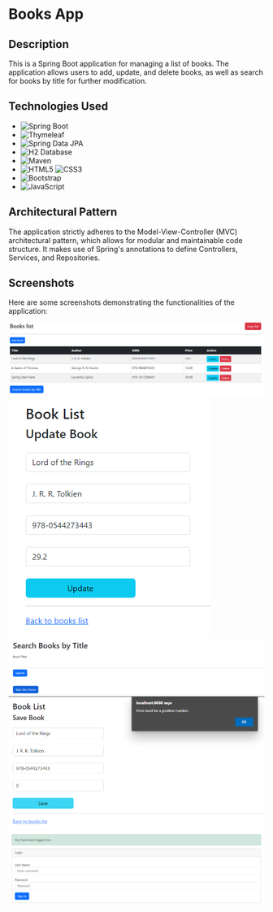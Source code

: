 # Books App

## Description

This is a Spring Boot application for managing a list of books. The application allows users to add, update, and delete books, as well as search for books by title for further modification.

## Technologies Used

- ![Spring Boot](https://img.shields.io/badge/Spring_Boot-F2F4F9?style=flat-square&logo=spring-boot&color=darkblue)
- ![Thymeleaf](https://img.shields.io/badge/Thymeleaf-005F0F?style=flat-square&logo=thymeleaf&logoColor=darkgreen)
- ![Spring Data JPA](https://img.shields.io/badge/Spring_Data_JPA-6DB33F?style=flat-square&logo=spring&logoColor=white)
- ![H2 Database](https://img.shields.io/badge/H2_Database-1BA8D4?style=flat-square&logo=h2-database&logoColor=white)
- ![Maven](https://img.shields.io/badge/Maven-C71A36?style=flat-square&logo=apache-maven&logoColor=white)
- ![HTML5](https://img.shields.io/badge/HTML5-E34F26?style=flat-square&logo=html5&logoColor=white) ![CSS3](https://img.shields.io/badge/CSS3-1572B6?style=flat-square&logo=css3&logoColor=white)
- ![Bootstrap](https://img.shields.io/badge/Bootstrap-563D7C?style=flat-square&logo=bootstrap&logoColor=white)
- ![JavaScript](https://img.shields.io/badge/JavaScript-F7DF1E?style=flat-square&logo=javascript&logoColor=black)

## Architectural Pattern

The application strictly adheres to the Model-View-Controller (MVC) architectural pattern, which allows for modular and maintainable code structure. It makes use of Spring's annotations to define Controllers, Services, and Repositories.

## Screenshots

Here are some screenshots demonstrating the functionalities of the application:

![List of Books](./images/list.png)
![Update Book](./images/update.png)
![Find Book By Title](./images/find-title.png)
![Validation](./images/validate.png)
![Logout](./images/logout.png)
